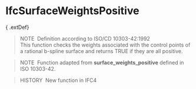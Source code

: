 IfcSurfaceWeightsPositive
=========================

{ .extDef}
> NOTE&nbsp; Definition according to ISO/CD 10303-42:1992  
> This function checks the weights associated with the control points of a rational b-spline surface and returns TRUE if they are all positive.

> NOTE&nbsp; Function adapted from **surface_weights_positive** defined in ISO 10303-42.

> HISTORY&nbsp; New function in IFC4
